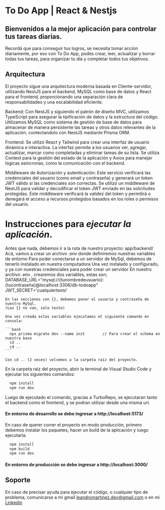 
# **To Do App | React & Nestjs**

## Bienvenidos a la mejor aplicación para controlar tus tareas diarias.
Recordá que para conseguir tus logros, se necesita tomar acción diariamente, por eso con To Do App, podes crear, leer, actualizar y borrar todas tus tareas, para organizar tu día y completar todos tus objetivos.


## Arquitectura

El proyecto sigue una arquitectura moderna basada en Cliente-servidor, utilizando NestJS para el backend, MySQL como base de datos y React para el frontend, proporcionando una separación clara de responsabilidades y una escalabilidad eficiente.

Backend: Con NestJS y siguiendo el patrón de diseño MVC, utilizamos TypeScript para asegurar la tipificación de datos y la estructura del código. Utilizamos MySQL como sistema de gestión de base de datos para almacenar de manera persistente las tareas y otros datos relevantes de la aplicación, contectandolo con NestJS mediante Prisma ORM.

Frontend: Se utilizó React y Tailwind para crear una interfaz de usuario dinámica e interactiva. La interfaz permite a los usuarios ver, agregar, actualizar, marcar como completadas y eliminar tareas de su lista. Se utiliza Context para la gestión del estado de la aplicación y Axios para manejar lógicas asíncronas, como la comunicación con el backend.

Middleware de Autorización y autenticación: Este servicio verificará las credenciales del usuario (como email y contraseña) y generará un token JWT válido si las credenciales son correctas.
Se utilizó un middleware de NestJS para validar y decodificar el token JWT enviado en las solicitudes protegidas. Este middleware verificará la validez del token y permitirá o denegará el acceso a recursos protegidos basados en los roles o permisos del usuario.

# Instrucciones para _ejecutar la aplicación_.

Antes que nada, debemos ir a la ruta de nuestro proyecto: 
    app/backend/
    Acá, vamos a crear un archivo .env donde definiremos nuestras variables de entorno
    Para poder conectarse a un servidor de MySql, debemos de tenerlo instalado en nuestra computadora
    Una vez instalado y configurado, y ya con nuestras credenciales para poder crear un servidor
    En nuestro archivo .env , crearemos dos variables, estas son;
    DATABASE_URL="mysql://{tunombredeusuario}:{tucontraseña}@localhost:3306/db-todoapp"
    JWT_SECRET='cualquiertexto'

    En las secciones con {}, debemos poner el usuario y contraseña de nuestro MySql.
    (Las {} no van, solo texto)

    Una vez creada estas variables ejecutamos el siguiente comando en consola:

    ```bash
      npx prisma migrate dev --name init        // Para crear el schema en nuestra base
      cd ..
      cd ..
    ```
    
    Con cd .. (2 veces) volvemos a la carpeta raíz del proyecto.

En la carpeta raíz del proyecto, abrir la terminal de Visual Studio Code y ejecutar los siguientes comandos: 
```bash
  npm install
  npm run dev
```

Luego de ejecutado el comando, gracias a TurboRepo, se ejecutaran tanto el backend como el frontend, y se podran utilizar desde una misma url.

#### En entorno de desarrollo se debe ingresar a http://localhost:5173/

En caso de querer correr el proyecto en modo producción, primero debemos instalar los paquetes, hacer un build de la aplicación y luego ejecutarla.
```bash
  npm install
  npm build
  npm run dev
```
#### En entorno de producción se debe ingresar a http://localhost:3000/


    
## Soporte

En caso de precisar ayuda para ejecutar el código, o cualquier tipo de problema, comunicarse a mi gmail leandromartinez.dev@gmail.com o en mi [Linkedin](https://www.linkedin.com/in/leandromartinezuy)

